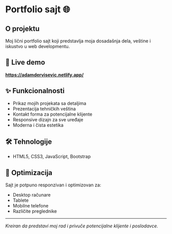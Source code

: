# Portfolio sajt 🌐

## O projektu

Moj lični portfolio sajt koji predstavlja moja dosadašnja dela, veštine i iskustvo u web developmentu.

## 🚀 Live demo
**https://adamdervisevic.netlify.app/** 

## ✨ Funkcionalnosti

- Prikaz mojih projekata sa detaljima
- Prezentacija tehničkih veština  
- Kontakt forma za potencijalne klijente
- Responsive dizajn za sve uređaje
- Moderna i čista estetika

## 🛠️ Tehnologije

- HTML5, CSS3, JavaScript, Bootstrap

## 📱 Optimizacija

Sajt je potpuno responzivan i optimizovan za:
- Desktop računare
- Tablete
- Mobilne telefone
- Različite preglednike

---

*Kreiran da predstavi moj rad i privuče potencijalne klijente i poslodavce.*
